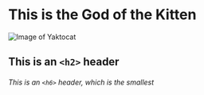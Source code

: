 # This is the God of the Kitten
![Image of Yaktocat](https://octodex.github.com/images/yaktocat.png)
## This is an `<h2>` header

###### This is an `<h6>` header, which is the smallest

